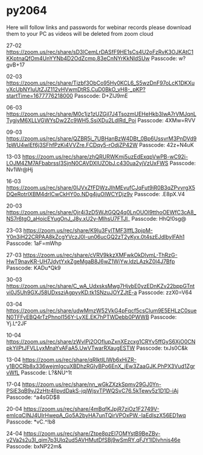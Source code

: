 # py2064

Here will follow links and passwords for webinar records please download them to your PC as videos will be deleted from zoom cloud


27-02
https://zoom.us/rec/share/sD3lCemLrDASfF9HE1sCs4U2oFzRvK3OJKAtC1KKptnaQfOm4UnYYNb4D2OdZcmp.83eCnNYrKkNldSUw 
Passcode: w?gvB+17

02-03
https://zoom.us/rec/share/Tizbf3ObCo95Hy0KCL6_S5wzDnF97oLcK1DKXuvXcUbNYIuUtZJZ112vHVwmDtRS.CuD0BkO_vH8-_pKP?startTime=1677776218000
Passcode: D+ZlJ9mE

06-03
https://zoom.us/rec/share/M0c1jz1zUZGjl7J4TsozmUEHeHkb3lwA7rVMJqnLTygjyM6XLLVGWYsDw2Zc9WH5.SsiXDu2LdlRd_Poi 
Passcode: 4XMw=RVV

09-03
https://zoom.us/rec/share/QZBR5j_7UBHanBzW4DBt_0Bp6UssvrM3PnDVd91pWU4wlEf6j3SFhfPzKi4VVZre.FCDqy5-rOdjZP42W 
Passcode: 42z+N4uK

13-03
https://zoom.us/rec/share/zhQRURWKmj5uzEdExqpVwPB-wC92i-LOJM4ZM7AFbabrssI3SjnN0CAVDXlUZObJ.c430ua2yjVzUxFWS 
Passcode: Nv1Wr@Hj

16-03
https://zoom.us/rec/share/0IJVxZfFDWzJIhMEvufCJqFut9iR0B3qZPvvrgX5DQeRotrIXBM4drICwCkHY0o.NDg4juOIWCYDjz9y 
Passcode: .E8pX.V4

20-03 
https://zoom.us/rec/share/Ojr4i3zD5WJtGQQ4q0LnOUOl9tthoOEWfC3cA8_NS7r6tgO_aHoicEYugOnJ_J8y.xU2y-MlhsU7FTJI_ 
Passcode: HhQ!0sg@

23-03
https://zoom.us/rec/share/K9Iu3FylTMF3lffL3pjpM-Y0n3iH22CRPAA8kZcgYVczJ0l-un06ucGQ2zT2yKyx.0t4szEJdlbylFAh1 
Passcode: 1aF=mWhp

27-03
https://zoom.us/rec/share/cVRV9kkzXMFwkOkDlvmL-ThRzG-HwT9navKR-UH7JdytYxkZgeMgaB8J6wZ1WjYw.ldzLAzkZ0l4J7Bfp 
Passcode: KADu*Qk9

30-03
https://zoom.us/rec/share/C_wA_UdxsksMwg7HjvbE0yzEDnKZv22bppGTntvi0J5Uh9GXJ58UDxsziAgpyvKD.tk1SNzuJOYZJtE-a 
Passcode: zzX0=V64

03-04
https://zoom.us/rec/share/udwMmzW52VkG4pFqcf5csClum9E5EHLzC0sueN0TFFyEBQ4rTzPhnol156Y-LyXE.EK7hPTWDebb0PWWB 
Passcode: Yj.L^2JF

10-04
https://zoom.us/rec/share/zWvlPj2OOflupZxnXEzcxg1CRYv5ffGyS6XjO0CNpkYilPtJFVLLyxMnaYvAFaA5.UwVTwarRXaugESTW 
Passcode: txJs0C&k

13-04
https://zoom.us/rec/share/qRlktILlWb6xHiZR-y1BOCRb8x336wejmIgcuXBDhzRGIyBPo6EnX_jEw3ZaaGJK.PhPX3Vud1ZgrvWfL 
Passcode: L?&NU^1t


17-04
https://zoom.us/rec/share/nn_wGkZXzkSpmv29GJ0Yn-PSiE3qB9yJ2zHtr4IlpvdDakS-jqjWjsvTPWQSvC76.5kTewv5z1D1D-iAj 
Passcode: ^a4sGD$8

20-04
https://zoom.us/rec/share/4mBqfKJpjR7ziOz1F2749V-emIcqCINJ4UIrHwepA_Go5A2byHA7unTQirVPOxPW.-IaEdIszX56ED1wq 
Passcode: *vC.^!b8

24-04
https://zoom.us/rec/share/Ztpe8pzEl7OMYstB9BeZBv-v2Va2s2u3I_qim7p3Ulq2ud5AVHMutDfSBj9wSmRY.qFJY1lDlvhnis46e 
Passcode: bxNP22m&
